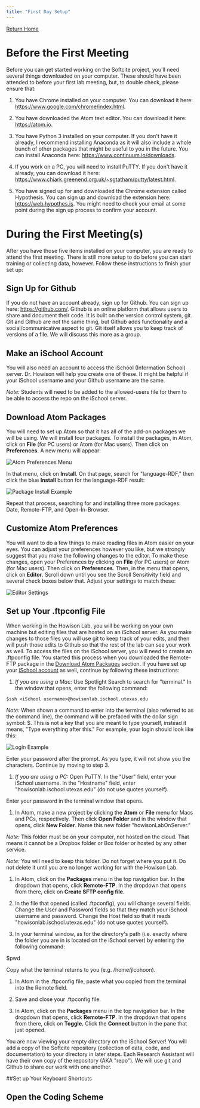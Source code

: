 ```yaml
---
title: "First Day Setup"
---
```

[Return Home](index.md)

# Before the First Meeting

Before you can get started working on the Softcite project, you'll need several things downloaded on your computer. These should have been attended to before your first lab meeting, but, to double check, please ensure that:

1. You have Chrome installed on your computer. You can download it here: https://www.google.com/chrome/index.html.

1. You have downloaded the Atom text editor. You can download it here: https://atom.io.

1. You have Python 3 installed on your computer. If you don't have it already, I recommend installing Anaconda as it will also include a whole bunch of other packages that might be useful to you in the future. You can install Anaconda here: https://www.continuum.io/downloads.

1. If you work on a PC, you will need to install PuTTY. If you don't have it already, you can download it here: https://www.chiark.greenend.org.uk/~sgtatham/putty/latest.html.

1. You have signed up for and downloaded the Chrome extension called Hypothesis. You can sign up and download the extension here: https://web.hypothes.is. You might need to check your email at some point during the sign up process to confirm your account.

# During the First Meeting(s)

After you have those five items installed on your computer, you are ready to attend the first meeting. There is still more setup to do before you can start training or collecting data, however. Follow these instructions to finish your set up:

## Sign Up for Github
If you do not have an account already, sign up for Github. You can sign up here: https://github.com/. Github is an online platform that allows users to share and document their code. It is built on the version control system, git. Git and Github are not the same thing, but Github adds functionality and a social/communicative aspect to git. Git itself allows you to keep track of versions of a file. We will discuss this more as a group.

## Make an iSchool Account
You will also need an account to access the iSchool (Information School) server. Dr. Howison will help you create one of these. It might be helpful if your iSchool username and your Github username are the same.

*Note:* Students will need to be added to the allowed-users file for them to be able to access the repo on the iSchool server.

## Download Atom Packages
You will need to set up Atom so that it has all of the add-on packages we will be using. We will install four packages. To install the packages, in Atom, click on **File** (for PC users) or Atom (for Mac users). Then click on **Preferences**. A new menu will appear:

![Atom Preferences Menu](/images/atomPreferencesMenu.png)

In that menu, click on **Install**. On that page, search for "language-RDF," then click the blue **Install** button for the language-RDF result:

![Package Install Example](/images/languageRDFInstall.png)

Repeat that process, searching for and installing three more packages: Date, Remote-FTP, and Open-In-Browser.

## Customize Atom Preferences
You will want to do a few things to make reading files in Atom easier on your eyes. You can adjust your preferences however you like, but we strongly suggest that you make the following changes to the editor. To make these changes, open your Preferences by clicking on **File** (for PC users) or Atom (for Mac users). Then click on **Preferences**. Then, in the menu that opens, click on **Editor**. Scroll down until you see the Scroll Sensitivity field and several check boxes below that. Adjust your settings to match these:

![Editor Settings](/images/editorSettings.png)

## Set up Your .ftpconfig File
When working in the Howison Lab, you will be working on your own machine but editing files that are hosted on an iSchool server. As you make changes to those files you will use git to keep track of your edits, and then will push those edits to Github so that the rest of the lab can see your work as well. To access the files on the iSchool server, you will need to create an .ftpconfig file. You started this process when you downloaded the Remote-FTP package in the [Download Atom Packages](#download-atom-packages) section. If you have set up your [iSchool account](#make-an-ischool-account) as well, continue by following these instructions:

1. *If you are using a Mac:* Use Spotlight Search to search for "terminal." In the window that opens, enter the following command:

`$ssh <iSchool username>@howisonlab.ischool.utexas.edu`

*Note:* When shown a command to enter into the terminal (also referred to as the command line), the command will be prefaced with the dollar sign symbol: $. This is not a key that you are meant to type yourself, instead it means, "Type everything after this." For example, your login should look like this:

![Login Example](/images/loginExample.png)

Enter your password after the prompt. As you type, it will not show you the characters. Continue by moving to step 3.

1. *If you are using a PC:* Open PuTTY. In the "User" field, enter your iSchool username. In the "Hostname" field, enter "howisonlab.ischool.utexas.edu" (do not use quotes yourself).

Enter your password in the terminal window that opens.

1. In Atom, make a new project by clicking the **Atom** or **File** menu for Macs and PCs, respectively. Then click **Open Folder** and in the window that opens, click **New Folder**. Name this new folder "howisonLabOnServer."

*Note:* This folder must be on your computer, not hosted on the cloud. That means it cannot be a Dropbox folder or Box folder or hosted by any other service.

*Note:* You will need to keep this folder. Do not forget where you put it. Do not delete it until you are no longer working for with the Howison Lab.

1. In Atom, click on the **Packages** menu in the top navigation bar. In the dropdown that opens, click **Remote-FTP**. In the dropdown that opens from there, click on **Create SFTP config file.**

1. In the file that opened (called .ftpconfig), you will change several fields. Change the User and Password fields so that they match your iSchool username and password. Change the Host field so that it reads "howisonlab.ischool.utexas.edu" (do not use quotes yourself).

1. In your terminal window, as for the directory's path (i.e. exactly where the folder you are in is located on the iSchool server) by entering the following command:

$pwd

Copy what the terminal returns to you (e.g. /home/jlcohoon).

1. In Atom in the .ftpconfig file, paste what you copied from the terminal into the Remote field.

1. Save and close your .ftpconfig file.

1. In Atom, click on the **Packages** menu in the top navigation bar. In the dropdown that opens, click **Remote-FTP**. In the dropdown that opens from there, click on **Toggle.** Click the **Connect** button in the pane that just opened.

You are now viewing your empty directory on the iSchool Server! You will add a copy of the Softcite repository (collection of data, code, and documentation) to your directory in later steps. Each Research Assistant will have their own copy of the repository (AKA "repo"). We will use git and Github to share our work with one another.

##Set up Your Keyboard Shortcuts

## Open the Coding Scheme
